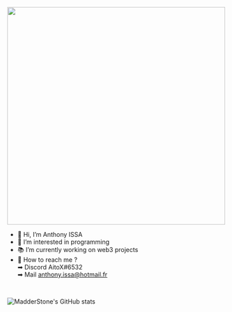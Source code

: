 
<img src="https://mir-s3-cdn-cf.behance.net/project_modules/max_1200/9bc27292880429.5e569ff84e4d0.gif" height="500px"></img>

- 👋 Hi, I’m Anthony ISSA
- 👀 I’m interested in programming
- 📚 I’m currently working on web3 projects
- 📩 How to reach me ?<br>
    ➡ Discord AitoX#6532 <br>
    ➡ Mail anthony.issa@hotmail.fr
<br>

![MadderStone's GitHub stats](https://github-readme-stats.vercel.app/api?username=anthonyissa&show_icons=true&theme=jolly) 
<!---
MadderStone/MadderStone is a ✨ special ✨ repository because its `README.md` (this file) appears on your GitHub profile.
You can click the Preview link to take a look at your changes.
--->
